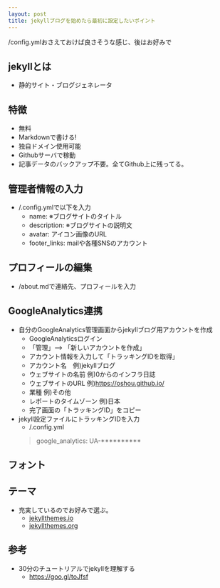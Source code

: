 ```yaml
---
layout: post
title: jekyllブログを始めたら最初に設定したいポイント
---
```

/config.ymlおさえておけば良さそうな感じ、後はお好みで

## jekyllとは
- 静的サイト・ブログジェネレータ

## 特徴
- 無料
- Markdownで書ける!
- 独自ドメイン使用可能
- Githubサーバで稼動
- 記事データのバックアップ不要。全てGithub上に残ってる。

## 管理者情報の入力
- /.config.ymlで以下を入力
  - name: ※ブログサイトのタイトル
  - description: ※ブログサイトの説明文
  - avatar: アイコン画像のURL
  - footer_links: mailや各種SNSのアカウント

## プロフィールの編集
- /about.mdで連絡先、プロフィールを入力

## GoogleAnalytics連携
- 自分のGoogleAnalytics管理画面からjekyllブログ用アカウントを作成
  - GoogleAnalyticsログイン
  - 「管理」--> 「新しいアカウントを作成」
  -  アカウント情報を入力して「トラッキングIDを取得」
    - アカウント名　例)jekyllブログ
    - ウェブサイトの名前 例)0からのインフラ日誌
    - ウェブサイトのURL 例)https://oshou.github.io/
    - 業種 例)その他
    - レポートのタイムゾーン 例)日本
  - 完了画面の「トラッキングID」をコピー
- jekyll設定ファイルにトラッキングIDを入力
  - /.config.yml
  > google_analytics: UA-**********

## フォント

## テーマ
- 充実しているのでお好みで選ぶ。
  - [jekyllthemes.io](https://jekyllthemes.io)
  - [jekyllthemes.org](https://jekyllthemes.org)

## 参考
- 30分のチュートリアルでjekyllを理解する
  - https://goo.gl/toJfsf
